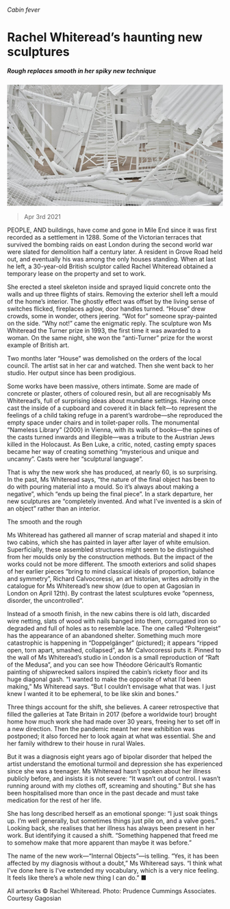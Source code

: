 ###### Cabin fever

# Rachel Whiteread’s haunting new sculptures 

##### Rough replaces smooth in her spiky new technique 

![image](images/20210403_bkp006.jpg) 

> Apr 3rd 2021 

PEOPLE, AND buildings, have come and gone in Mile End since it was first recorded as a settlement in 1288. Some of the Victorian terraces that survived the bombing raids on east London during the second world war were slated for demolition half a century later. A resident in Grove Road held out, and eventually his was among the only houses standing. When at last he left, a 30-year-old British sculptor called Rachel Whiteread obtained a temporary lease on the property and set to work. 

She erected a steel skeleton inside and sprayed liquid concrete onto the walls and up three flights of stairs. Removing the exterior shell left a mould of the home’s interior. The ghostly effect was offset by the living sense of switches flicked, fireplaces aglow, door handles turned. “House” drew crowds, some in wonder, others jeering. “Wot for” someone spray-painted on the side. “Why not!” came the enigmatic reply. The sculpture won Ms Whiteread the Turner prize in 1993, the first time it was awarded to a woman. On the same night, she won the “anti-Turner” prize for the worst example of British art.


Two months later “House” was demolished on the orders of the local council. The artist sat in her car and watched. Then she went back to her studio. Her output since has been prodigious.

Some works have been massive, others intimate. Some are made of concrete or plaster, others of coloured resin, but all are recognisably Ms Whiteread’s, full of surprising ideas about mundane settings. Having once cast the inside of a cupboard and covered it in black felt—to represent the feelings of a child taking refuge in a parent’s wardrobe—she reproduced the empty space under chairs and in toilet-paper rolls. The monumental “Nameless Library” (2000) in Vienna, with its walls of books—the spines of the casts turned inwards and illegible—was a tribute to the Austrian Jews killed in the Holocaust. As Ben Luke, a critic, noted, casting empty spaces became her way of creating something “mysterious and unique and uncanny”. Casts were her “sculptural language”.

That is why the new work she has produced, at nearly 60, is so surprising. In the past, Ms Whiteread says, “the nature of the final object has been to do with pouring material into a mould. So it’s always about making a negative”, which “ends up being the final piece”. In a stark departure, her new sculptures are “completely invented. And what I’ve invented is a skin of an object” rather than an interior.

The smooth and the rough

Ms Whiteread has gathered all manner of scrap material and shaped it into two cabins, which she has painted in layer after layer of white emulsion. Superficially, these assembled structures might seem to be distinguished from her moulds only by the construction methods. But the impact of the works could not be more different. The smooth exteriors and solid shapes of her earlier pieces “bring to mind classical ideals of proportion, balance and symmetry”, Richard Calvocoressi, an art historian, writes adroitly in the catalogue for Ms Whiteread’s new show (due to open at Gagosian in London on April 12th). By contrast the latest sculptures evoke “openness, disorder, the uncontrolled”.

Instead of a smooth finish, in the new cabins there is old lath, discarded wire netting, slats of wood with nails banged into them, corrugated iron so degraded and full of holes as to resemble lace. The one called “Poltergeist” has the appearance of an abandoned shelter. Something much more catastrophic is happening in “Doppelgänger” (pictured); it appears “ripped open, torn apart, smashed, collapsed”, as Mr Calvocoressi puts it. Pinned to the wall of Ms Whiteread’s studio in London is a small reproduction of “Raft of the Medusa”, and you can see how Théodore Géricault’s Romantic painting of shipwrecked sailors inspired the cabin’s rickety floor and its huge diagonal gash. “I wanted to make the opposite of what I’d been making,” Ms Whiteread says. “But I couldn’t envisage what that was. I just knew I wanted it to be ephemeral, to be like skin and bones.”

Three things account for the shift, she believes. A career retrospective that filled the galleries at Tate Britain in 2017 (before a worldwide tour) brought home how much work she had made over 30 years, freeing her to set off in a new direction. Then the pandemic meant her new exhibition was postponed; it also forced her to look again at what was essential. She and her family withdrew to their house in rural Wales.

But it was a diagnosis eight years ago of bipolar disorder that helped the artist understand the emotional turmoil and depression she has experienced since she was a teenager. Ms Whiteread hasn’t spoken about her illness publicly before, and insists it is not severe: “It wasn’t out of control. I wasn’t running around with my clothes off, screaming and shouting.” But she has been hospitalised more than once in the past decade and must take medication for the rest of her life.

She has long described herself as an emotional sponge: “I just soak things up. I’m well generally, but sometimes things just pile on, and a valve goes.” Looking back, she realises that her illness has always been present in her work. But identifying it caused a shift. “Something happened that freed me to somehow make that more apparent than maybe it was before.”

The name of the new work—“Internal Objects”—is telling. “Yes, it has been affected by my diagnosis without a doubt,” Ms Whiteread says. “I think what I’ve done here is I’ve extended my vocabulary, which is a very nice feeling. It feels like there’s a whole new thing I can do.” ■

All artworks © Rachel Whiteread. Photo: Prudence Cummings Associates. Courtesy Gagosian

